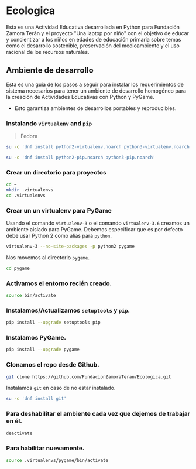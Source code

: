 # Ecologica

Esta es una Actividad Educativa desarrollada en Python para Fundación Zamora
Terán y el proyecto "Una laptop por niño" con el objetivo de educar y
concientizar a los niños en edades de educación primaria sobre temas como el
desarrollo sostenible, preservación del medioambiente y el uso racional de los
recursos naturales.

## Ambiente de desarrollo

Esta es una guía de los pasos a seguir para instalar los requerimientos de
sistema necesarios para tener un ambiente de desarrollo homogéneo para la
creación de Actividades Educativas con Python y PyGame.

* Esto garantiza ambientes de desarrollos portables y reproducibles.

### Instalando `virtualenv` and `pip`

> Fedora

```sh
su -c 'dnf install python2-virtualenv.noarch python3-virtualenv.noarch'
```

```sh
su -c 'dnf install python2-pip.noarch python3-pip.noarch'
```

### Crear un directorio para proyectos

```sh
cd ~
mkdir .virtualenvs
cd .virtualenvs
```

### Crear un un virtualenv para PyGame

Usando el comando `virtualenv-3` o el comando `virtualenv-3.6` creamos un
ambiente aislado para PyGame. Debemos especificar que es por defecto debe usar
Python 2 como alias para `python`.

```sh
virtualenv-3 --no-site-packages -p python2 pygame
```

Nos movemos al directorio `pygame`.

```sh
cd pygame
```

### Activamos el entorno recién creado.

```sh
source bin/activate
```

### Instalamos/Actualizamos `setuptools` y `pip`.

```sh
pip install --upgrade setuptools pip
```

### Instalamos PyGame.

```sh
pip install --upgrade pygame
```

### Clonamos el repo desde Github.

```sh
git clone https://github.com/FundacionZamoraTeran/Ecologica.git
```

Instalamos `git` en caso de no estar instalado.

```sh
su -c 'dnf install git'
```

### Para deshabilitar el ambiente cada vez que dejemos de trabajar en él.

```sh
deactivate
```

### Para habilitar nuevamente.

```sh
source .virtualenvs/pygame/bin/activate
```
